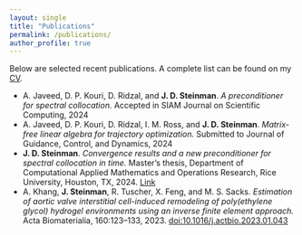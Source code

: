 ```yaml
---
layout: single
title: "Publications"
permalink: /publications/
author_profile: true
---
```


Below are selected recent publications. A complete list can be found on my [CV](../files/jcv.pdf).

* A. Javeed, D. P. Kouri, D. Ridzal, and **J. D. Steinman**. *A preconditioner for spectral collocation.* Accepted in SIAM Journal on Scientific Computing, 2024
* A. Javeed, D. P. Kouri, D. Ridzal, I. M. Ross, and **J. D. Steinman**. *Matrix-free linear algebra for trajectory optimization.* Submitted to Journal of Guidance, Control, and Dynamics, 2024
* **J. D. Steinman**. *Convergence results and a new preconditioner for spectral collocation in time.* Master’s thesis, Department of Computational Applied Mathematics and Operations Research, Rice University, Houston, TX, 2024. [Link](https://repository.rice.edu/items/652adf04-8663-4ba9-b604-cf571b16a1a0)
* A. Khang, **J. Steinman**, R. Tuscher, X. Feng, and M. S. Sacks. *Estimation of aortic valve interstitial cell-induced remodeling of poly(ethylene glycol) hydrogel environments using an inverse finite element approach.* Acta Biomaterialia, 160:123–133, 2023. [doi:10.1016/j.actbio.2023.01.043](https://doi.org/10.1016/j.actbio.2023.01.043)
